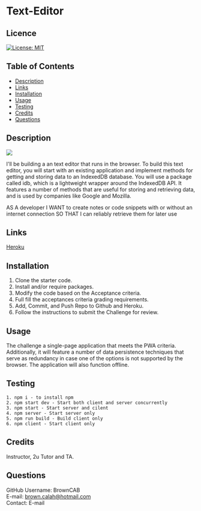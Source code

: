 # Text-Editor

## Licence

[![License: MIT](https://img.shields.io/badge/License-MIT-yellow.svg)](https://opensource.org/licenses/MIT)

## Table of Contents

- [Description](#Description)
- [Links](#Links) 
- [Installation](#Installation)
- [Usage](#Usage)
- [Testing](#Testing)
- [Credits](#Credits)
- [Questions](#Questions)

## Description
<img src="assets/">
<br>

I'll be building a an text editor that runs in the browser. To build this text editor, you will start with an existing application and implement methods for getting and storing data to an IndexedDB database. You will use a package called idb, which is a lightweight wrapper around the IndexedDB API. It features a number of methods that are useful for storing and retrieving data, and is used by companies like Google and Mozilla.

AS A developer
I WANT to create notes or code snippets with or without an internet connection
SO THAT I can reliably retrieve them for later use

## Links

  <a href="https://nameless-atoll-40018.herokuapp.com/">Heroku</a>
  <br>


## Installation

1. Clone the starter code.
2. Install and/or require packages.
3. Modify the code based on the Acceptance criteria.
4. Full fill the acceptances criteria grading requirements.
5. Add, Commit, and Push Repo to Github and Heroku.
6. Follow the instructions to submit the Challenge for review.

## Usage

The challenge a single-page application that meets the PWA criteria. Additionally, it will feature a number of data persistence techniques that serve as redundancy in case one of the options is not supported by the browser. The application will also function offline.

## Testing
```
1. npm i - to install npm
2. npm start dev - Start both client and server concurrently
3. npm start - Start server and cilent
4. npm server - Start server only
5. npm run build - Build client only
6. npm client - Start client only

```
## Credits 
Instructor, 2u Tutor and TA.


## Questions

GitHub Username: BrownCAB
<br>E-mail: brown.calah@hotmail.com 
<br>Contact: E-mail
